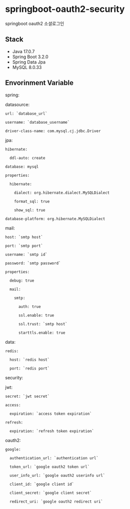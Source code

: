 # springboot-oauth2-security
springboot oauth2 소셜로그인

## Stack
- Java 17.0.7
- Spring Boot 3.2.0
- Spring Data Jpa
- MySQL 8.0.33

## Envorinment Variable

spring:

  datasource:

    url: `database_url`

    username: `database_username`

    driver-class-name: com.mysql.cj.jdbc.Driver

  jpa:

    hibernate:

      ddl-auto: create

    database: mysql

    properties:

      hibernate:

        dialect: org.hibernate.dialect.MySQLDialect

        format_sql: true

        show_sql: true

    database-platform: org.hibernate.MySQLDialect

  mail:

    host: `smtp host`

    port: `smtp port`

    username: `smtp id`

    password: `smtp password`

    properties:

      debug: true

      mail:

        smtp:

          auth: true

          ssl.enable: true

          ssl.trust: `smtp host`

          starttls.enable: true

  data:

    redis:

      host: `redis host`

      port: `redis port`
      
security:

  jwt:

    secret: `jwt secret`

    access:

      expiration: `access token expiration`

    refresh:

      expiration: `refresh token expiration`

  oauth2:

    google:

      authentication_url: `authentication url`

      token_url: `google oauth2 token url`

      user_info_url: `google oauth2 userinfo url`

      client_id: `google client id`

      client_secret: `google client secret`

      redirect_uri: `google oauth2 redirect uri`
